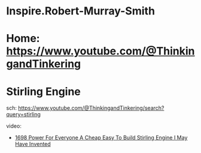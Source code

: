 # Inspire.Robert-Murray-Smith
# Home: https://www.youtube.com/@ThinkingandTinkering

# Stirling Engine
sch: https://www.youtube.com/@ThinkingandTinkering/search?query=stirling

video:
- [1698 Power For Everyone A Cheap Easy To Build Stirling Engine I May Have Invented](https://youtu.be/CAMlDV8n25Q)
